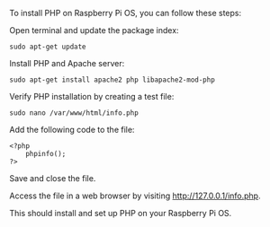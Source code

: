 To install PHP on Raspberry Pi OS, you can follow these steps:

Open terminal and update the package index:

```
sudo apt-get update
```

Install PHP and Apache server:

```
sudo apt-get install apache2 php libapache2-mod-php
```

Verify PHP installation by creating a test file:

```
sudo nano /var/www/html/info.php
```

Add the following code to the file:
```
<?php
    phpinfo();
?>
```
Save and close the file.

Access the file in a web browser by visiting http://127.0.0.1/info.php.

This should install and set up PHP on your Raspberry Pi OS.
